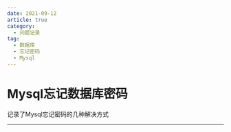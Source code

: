 ```yaml
---
date: 2021-09-12
article: true
category:
  - 问题记录
tag:
  - 数据库
  - 忘记密码
  - Mysql
---
```

# Mysql忘记数据库密码
记录了Mysql忘记密码的几种解决方式
<!-- more -->
---